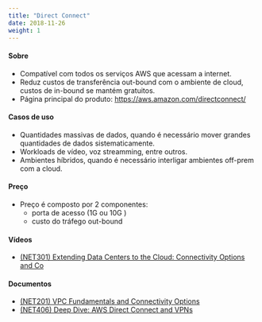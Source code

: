 ```yaml
---
title: "Direct Connect"
date: 2018-11-26
weight: 1
---
```

#### Sobre
- Compatível com todos os serviços AWS que acessam a internet.
- Reduz custos de transferência out-bound com o ambiente de cloud, custos de in-bound se mantém gratuitos.
- Página principal do produto: https://aws.amazon.com/directconnect/


#### Casos de uso
- Quantidades massivas de dados, quando é necessário mover grandes quantidades de dados sistematicamente.
- Workloads de vídeo, voz streamming, entre outros.
- Ambientes híbridos, quando é necessário interligar ambientes off-prem com a cloud.

#### Preço
- Preço é composto por 2 componentes:
    - porta de acesso (1G ou 10G )
    - custo do tráfego out-bound 


#### Vídeos
- [(NET301) Extending Data Centers to the Cloud: Connectivity Options and Co](https://youtu.be/lN2RybC9Vbk)

#### Documentos
- [(NET201) VPC Fundamentals and Connectivity Options](https://aws-crm.my.salesforce.com/sfc/#version?selectedDocumentId=06938000001xz7v)
- [(NET406) Deep Dive: AWS Direct Connect and VPNs](https://aws-crm.my.salesforce.com/sfc/#version?selectedDocumentId=06938000001xzfl)



